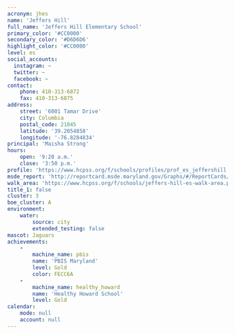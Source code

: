 ```yaml
---
acronym: jhes
name: 'Jeffers Hill'
full_name: 'Jeffers Hill Elementary School'
primary_color: '#CC0000'
secondary_color: '#D6D6D6'
highlight_color: '#CC0000'
level: es
social_accounts:
  instagram: ~
  twitter: ~
  facebook: ~
contact:
    phone: 410-313-6872
    fax: 410-313-6875
address:
    street: '6001 Tamar Drive'
    city: Columbia
    postal_code: 21045
    latitude: '39.2054858'
    longitude: '-76.8284834'
principal: 'Maisha Strong'
hours:
    open: '9:20 a.m.'
    close: '3:50 p.m.'
profile: 'https://www.hcpss.org/f/schools/profiles/prof_es_jeffershill.pdf'
msde_report: 'http://reportcard.msde.maryland.gov/Graphs/#/ReportCards/ReportCardSchool/1//1/13/0613/'
walk_area: 'https://www.hcpss.org/f/schools/jeffers-hill-es-walk-area.pdf'
title_1: false
cluster: 3
boe_cluster: A
environment:
    water:
        source: city
        extended_testing: false
mascot: Jaguars
achievements:
    -
        machine_name: pbis
        name: 'PBIS Maryland'
        level: Gold
        color: FECC6A
    -
        machine_name: healthy_howard
        name: 'Healthy Howard School'
        level: Gold
calendar:
    mode: null
    account: null
---
```

